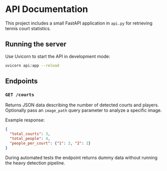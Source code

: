 # API Documentation

This project includes a small FastAPI application in `api.py` for retrieving tennis court statistics.

## Running the server

Use Uvicorn to start the API in development mode:

```bash
uvicorn api:app --reload
```

## Endpoints

### `GET /courts`

Returns JSON data describing the number of detected courts and players. Optionally pass an `image_path` query parameter to analyze a specific image.

Example response:

```json
{
  "total_courts": 3,
  "total_people": 4,
  "people_per_court": {"1": 2, "2": 2}
}
```

During automated tests the endpoint returns dummy data without running the heavy detection pipeline.
